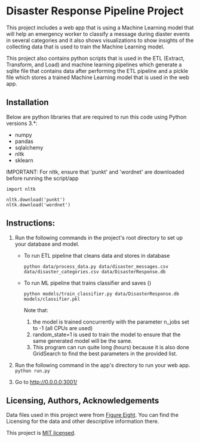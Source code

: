 # Disaster Response Pipeline Project

This project includes a web app that is using a Machine Learning model that will help an emergency worker to classify a message during diaster events in several categories and it also shows visualizations to show insights of the collecting data that is used to train the Machine Learning model.

This project also contains python scripts that is used in the ETL (Extract, Transform, and Load) and machine learning pipelines which generate a sqlite file that contains data after performing the ETL pipeline and a pickle file which stores a trained Machine Learning model that is used in the web app.

 

## Installation
Below are python libraries that are required to run this code using Python versions 3.*:

* numpy
* pandas
* sqlalchemy
* nltk
* sklearn

IMPORTANT: For nltk, ensure that 'punkt' and 'wordnet' are downloaded before running the script/app

```
import nltk

nltk.download('punkt')
nltk.download('wordnet')

```


## Instructions:
1. Run the following commands in the project's root directory to set up your database and model.

    - To run ETL pipeline that cleans data and stores in database <br />

        `python data/process_data.py data/disaster_messages.csv data/disaster_categories.csv data/DisasterResponse.db`

    - To run ML pipeline that trains classifier and saves () <br />

        `python models/train_classifier.py data/DisasterResponse.db models/classifier.pkl`

        <p>
        Note that:

        1) the model is trained concurrently with the parameter n_jobs set to -1 (all CPUs are used)
        2) random_state=1 is used to train the model to ensure that the same generated model will be the same.
        3) This program can run quite long (hours) because it is also done GridSearch to find the best parameters in the provided list.
        </p>

2. Run the following command in the app's directory to run your web app. <br />
    `python run.py`

3. Go to http://0.0.0.0:3001/

## Licensing, Authors, Acknowledgements

Data files used in this project were from [Figure Eight](https://www.figure-eight.com/).
You can find the Licensing for the data and other descriptive information there.

This project is [MIT licensed](./LICENSE).